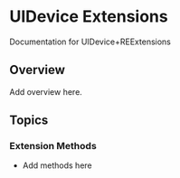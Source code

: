 # UIDevice Extensions

Documentation for UIDevice+REExtensions

## Overview

Add overview here.

## Topics

### Extension Methods

- Add methods here